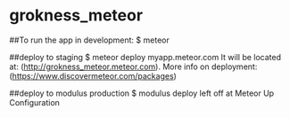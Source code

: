 grokness_meteor
===============
##To run the app in development: 
    $ meteor

##deploy to staging
    $ meteor deploy myapp.meteor.com
It will be located at: (http://grokness_meteor.meteor.com).  More info on deployment: (https://www.discovermeteor.com/packages)


##deploy to modulus production
    $ modulus deploy
    left off at Meteor Up Configuration
